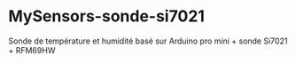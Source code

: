 # MySensors-sonde-si7021
Sonde de température et humidité basé sur Arduino pro mini + sonde Si7021 + RFM69HW
